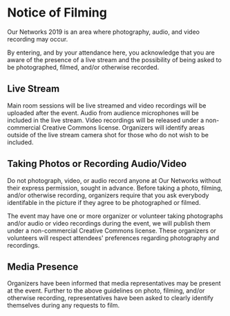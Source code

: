 # Notice of Filming

Our Networks 2019 is an area where photography, audio, and video recording may occur.

By entering, and by your attendance here, you acknowledge that you are aware of the presence of a live stream and the possibility of being asked to be photographed, filmed, and/or otherwise recorded. 

## Live Stream

Main room sessions will be live streamed and video recordings will be uploaded after the event. Audio from audience microphones will be included in the live stream. Video recordings will be released under a non-commercial Creative Commons license. Organizers will identify areas outside of the live stream camera shot for those who do not wish to be included.

## Taking Photos or Recording Audio/Video

Do not photograph, video, or audio record anyone at Our Networks without their express permission, sought in advance. Before taking a photo, filming, and/or otherwise recording, organizers require that you ask everybody identifable in the picture if they agree to be photographed or filmed. 

The event may have one or more organizer or volunteer taking photographs and/or audio or video recordings during the event, we will publish them under a non-commercial Creative Commons license. These organizers or volunteers will respect attendees' preferences regarding photography and recordings.

## Media Presence

Organizers have been informed that media representatives may be present at the event. Further to the above guidelines on photo, filming, and/or otherwise recording, representatives have been asked to clearly identify themselves during any requests to film.
